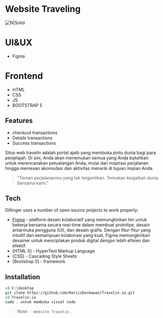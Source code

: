 # Website Traveling

![N|Solid](https://cldup.com/dTxpPi9lDf.thumb.png)

# UI&UX
- Figma

# Frontend
- HTML
- CSS
- JS
- BOOTSTRAP 5

## Features

- checkout transactions
- Details transactions
- Success transactions

Situs web travelin adalah portal ajaib yang membuka pintu dunia bagi para penjelajah. 
Di sini, Anda akan menemukan semua yang Anda butuhkan untuk merencanakan petualangan Anda, 
mulai dari inspirasi perjalanan hingga memesan akomodasi 
dan aktivitas menarik di tujuan impian Anda.

> "Teman perjalananmu yang tak tergantikan. Temukan keajaiban dunia bersama kami."

## Tech

Dillinger uses a number of open source projects to work properly:

- [Figma](https://www.figma.com/) - platform desain kolaboratif yang memungkinkan tim untuk bekerja bersama secara real-time dalam membuat prototipe, desain antarmuka pengguna (UI), dan desain grafis. Dengan fitur-fitur yang intuitif dan kemampuan kolaborasi yang kuat, Figma memungkinkan desainer untuk menciptakan produk digital dengan lebih efisien dan efektif.
- [HTML 5] - HyperText Markup Language
- [CSS] - Cascading Style Sheets
- [Bootstrap 5] - framework

## Installation
```sh
cd C:\Desktop
git clone https://github.com/HariisDermawan/Travelin.io.git
cd Travelin.io
code . untuk membuka visual code 
```


> Note: `--Website Travelin` .

